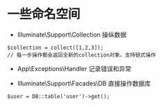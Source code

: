 # 一些命名空间


- Illuminate\Support\Collection 操纵数据
```
$collection = collect([1,2,3]);
// 每一步操作都会返回全新的collection对象。支持链式操作
```

- App\Exceptions\Handler 记录错误和异常

- Illuminate\Support\Facades\DB 直接操作数据库
```
$user = DB::table('user')->get();
```